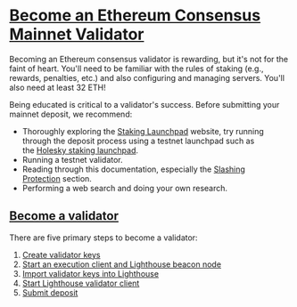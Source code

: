 [Become an Ethereum Consensus Mainnet Validator](https://lighthouse-book.sigmaprime.io/mainnet-validator.html#become-an-ethereum-consensus-mainnet-validator)
=============================================================================================================================================================

Becoming an Ethereum consensus validator is rewarding, but it's not for the faint of heart. You'll need to be familiar with the rules of staking (e.g., rewards, penalties, etc.) and also configuring and managing servers. You'll also need at least 32 ETH!

Being educated is critical to a validator's success. Before submitting your mainnet deposit, we recommend:

-   Thoroughly exploring the [Staking Launchpad](https://launchpad.ethereum.org/) website, try running through the deposit process using a testnet launchpad such as the [Holesky staking launchpad](https://holesky.launchpad.ethereum.org/en/).
-   Running a testnet validator.
-   Reading through this documentation, especially the [Slashing Protection](https://lighthouse-book.sigmaprime.io/slashing-protection.html) section.
-   Performing a web search and doing your own research.


[Become a validator](https://lighthouse-book.sigmaprime.io/mainnet-validator.html#become-a-validator)
-----------------------------------------------------------------------------------------------------

There are five primary steps to become a validator:

1.  [Create validator keys](https://lighthouse-book.sigmaprime.io/mainnet-validator.html#step-1-create-validator-keys)
2.  [Start an execution client and Lighthouse beacon node](https://lighthouse-book.sigmaprime.io/mainnet-validator.html#step-2-start-an-execution-client-and-lighthouse-beacon-node)
3.  [Import validator keys into Lighthouse](https://lighthouse-book.sigmaprime.io/mainnet-validator.html#step-3-import-validator-keys-to-lighthouse)
4.  [Start Lighthouse validator client](https://lighthouse-book.sigmaprime.io/mainnet-validator.html#step-4-start-lighthouse-validator-client)
5.  [Submit deposit](https://lighthouse-book.sigmaprime.io/mainnet-validator.html#step-5-submit-deposit-32eth-per-validator)